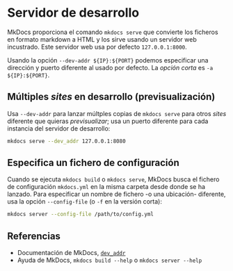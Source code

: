 # Servidor de desarrollo

MkDocs proporciona el comando `mkdocs serve` que convierte los ficheros en formato markdown a HTML y los sirve usando un servidor web incustrado. Este servidor web usa por defecto `127.0.0.1:8000`.

Usando la opción `--dev-addr ${IP}:${PORT}` podemos especificar una dirección y puerto diferente al usado por defecto. La *opción corta* es `-a ${IP}:${PORT}`.

## Múltiples *sites* en desarrollo (previsualización)

Usa `--dev-addr` para lanzar múltples copias de `mkdocs serve` para otros *sites* diferente que quieras *previsualizar*; usa un puerto diferente para cada instancia del servidor de desarrollo:

```bash
mkdocs serve --dev_addr 127.0.0.1:8080
```

## Especifica un fichero de configuración

Cuando se ejecuta `mkdocs build` o `mkdocs serve`, MkDocs busca el fichero de configuración `mkdocs.yml` en la misma carpeta desde donde se ha lanzado. Para especificar un nombre de fichero -o una ubicación- diferente, usa la opción `--config-file` (o `-f` en la versión corta):

```bash
mkdocs server --config-file /path/to/config.yml
```

## Referencias

- Documentación de MkDocs, [`dev_addr`](https://www.mkdocs.org/user-guide/configuration/#dev_addr)
- Ayuda de MkDocs, `mkdocs build --help` o `mkdocs server --help`

